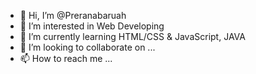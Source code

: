 - 👋 Hi, I’m @Preranabaruah
- 👀 I’m interested in Web Developing
- 🌱 I’m currently learning HTML/CSS & JavaScript, JAVA
- 💞️ I’m looking to collaborate on ...
- 📫 How to reach me ...

<!---
Preranabaruah/Preranabaruah is a ✨ special ✨ repository because its `README.md` (this file) appears on your GitHub profile.
You can click the Preview link to take a look at your changes.
--->

